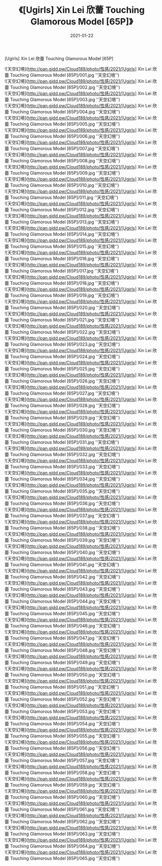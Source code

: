 ﻿---
layout: post
title:  《[Ugirls] Xin Lei 欣蕾 Touching Glamorous Model [65P]》
date:   2021-01-22
img: http://pan.gjdd.pw/Cloud189/photo/性感/2021/[Ugirls] Xin Lei 欣蕾 Touching Glamorous Model [65P]/000.jpg
categories: [美女, 性感, 泳衣]
---

[Ugirls] Xin Lei 欣蕾 Touching Glamorous Model [65P]



![天空幻境](http://pan.gjdd.pw/Cloud189/photo/性感/2021/[Ugirls] Xin Lei 欣蕾 Touching Glamorous Model [65P]/001.jpg ''天空幻境'') <br>
![天空幻境](http://pan.gjdd.pw/Cloud189/photo/性感/2021/[Ugirls] Xin Lei 欣蕾 Touching Glamorous Model [65P]/002.jpg ''天空幻境'') <br>
![天空幻境](http://pan.gjdd.pw/Cloud189/photo/性感/2021/[Ugirls] Xin Lei 欣蕾 Touching Glamorous Model [65P]/003.jpg ''天空幻境'') <br>
![天空幻境](http://pan.gjdd.pw/Cloud189/photo/性感/2021/[Ugirls] Xin Lei 欣蕾 Touching Glamorous Model [65P]/004.jpg ''天空幻境'') <br>
![天空幻境](http://pan.gjdd.pw/Cloud189/photo/性感/2021/[Ugirls] Xin Lei 欣蕾 Touching Glamorous Model [65P]/005.jpg ''天空幻境'') <br>
![天空幻境](http://pan.gjdd.pw/Cloud189/photo/性感/2021/[Ugirls] Xin Lei 欣蕾 Touching Glamorous Model [65P]/006.jpg ''天空幻境'') <br>
![天空幻境](http://pan.gjdd.pw/Cloud189/photo/性感/2021/[Ugirls] Xin Lei 欣蕾 Touching Glamorous Model [65P]/007.jpg ''天空幻境'') <br>
![天空幻境](http://pan.gjdd.pw/Cloud189/photo/性感/2021/[Ugirls] Xin Lei 欣蕾 Touching Glamorous Model [65P]/008.jpg ''天空幻境'') <br>
![天空幻境](http://pan.gjdd.pw/Cloud189/photo/性感/2021/[Ugirls] Xin Lei 欣蕾 Touching Glamorous Model [65P]/009.jpg ''天空幻境'') <br>
![天空幻境](http://pan.gjdd.pw/Cloud189/photo/性感/2021/[Ugirls] Xin Lei 欣蕾 Touching Glamorous Model [65P]/010.jpg ''天空幻境'') <br>
![天空幻境](http://pan.gjdd.pw/Cloud189/photo/性感/2021/[Ugirls] Xin Lei 欣蕾 Touching Glamorous Model [65P]/011.jpg ''天空幻境'') <br>
![天空幻境](http://pan.gjdd.pw/Cloud189/photo/性感/2021/[Ugirls] Xin Lei 欣蕾 Touching Glamorous Model [65P]/012.jpg ''天空幻境'') <br>
![天空幻境](http://pan.gjdd.pw/Cloud189/photo/性感/2021/[Ugirls] Xin Lei 欣蕾 Touching Glamorous Model [65P]/013.jpg ''天空幻境'') <br>
![天空幻境](http://pan.gjdd.pw/Cloud189/photo/性感/2021/[Ugirls] Xin Lei 欣蕾 Touching Glamorous Model [65P]/014.jpg ''天空幻境'') <br>
![天空幻境](http://pan.gjdd.pw/Cloud189/photo/性感/2021/[Ugirls] Xin Lei 欣蕾 Touching Glamorous Model [65P]/015.jpg ''天空幻境'') <br>
![天空幻境](http://pan.gjdd.pw/Cloud189/photo/性感/2021/[Ugirls] Xin Lei 欣蕾 Touching Glamorous Model [65P]/016.jpg ''天空幻境'') <br>
![天空幻境](http://pan.gjdd.pw/Cloud189/photo/性感/2021/[Ugirls] Xin Lei 欣蕾 Touching Glamorous Model [65P]/017.jpg ''天空幻境'') <br>
![天空幻境](http://pan.gjdd.pw/Cloud189/photo/性感/2021/[Ugirls] Xin Lei 欣蕾 Touching Glamorous Model [65P]/018.jpg ''天空幻境'') <br>
![天空幻境](http://pan.gjdd.pw/Cloud189/photo/性感/2021/[Ugirls] Xin Lei 欣蕾 Touching Glamorous Model [65P]/019.jpg ''天空幻境'') <br>
![天空幻境](http://pan.gjdd.pw/Cloud189/photo/性感/2021/[Ugirls] Xin Lei 欣蕾 Touching Glamorous Model [65P]/020.jpg ''天空幻境'') <br>
![天空幻境](http://pan.gjdd.pw/Cloud189/photo/性感/2021/[Ugirls] Xin Lei 欣蕾 Touching Glamorous Model [65P]/021.jpg ''天空幻境'') <br>
![天空幻境](http://pan.gjdd.pw/Cloud189/photo/性感/2021/[Ugirls] Xin Lei 欣蕾 Touching Glamorous Model [65P]/022.jpg ''天空幻境'') <br>
![天空幻境](http://pan.gjdd.pw/Cloud189/photo/性感/2021/[Ugirls] Xin Lei 欣蕾 Touching Glamorous Model [65P]/023.jpg ''天空幻境'') <br>
![天空幻境](http://pan.gjdd.pw/Cloud189/photo/性感/2021/[Ugirls] Xin Lei 欣蕾 Touching Glamorous Model [65P]/024.jpg ''天空幻境'') <br>
![天空幻境](http://pan.gjdd.pw/Cloud189/photo/性感/2021/[Ugirls] Xin Lei 欣蕾 Touching Glamorous Model [65P]/025.jpg ''天空幻境'') <br>
![天空幻境](http://pan.gjdd.pw/Cloud189/photo/性感/2021/[Ugirls] Xin Lei 欣蕾 Touching Glamorous Model [65P]/026.jpg ''天空幻境'') <br>
![天空幻境](http://pan.gjdd.pw/Cloud189/photo/性感/2021/[Ugirls] Xin Lei 欣蕾 Touching Glamorous Model [65P]/027.jpg ''天空幻境'') <br>
![天空幻境](http://pan.gjdd.pw/Cloud189/photo/性感/2021/[Ugirls] Xin Lei 欣蕾 Touching Glamorous Model [65P]/028.jpg ''天空幻境'') <br>
![天空幻境](http://pan.gjdd.pw/Cloud189/photo/性感/2021/[Ugirls] Xin Lei 欣蕾 Touching Glamorous Model [65P]/029.jpg ''天空幻境'') <br>
![天空幻境](http://pan.gjdd.pw/Cloud189/photo/性感/2021/[Ugirls] Xin Lei 欣蕾 Touching Glamorous Model [65P]/030.jpg ''天空幻境'') <br>
![天空幻境](http://pan.gjdd.pw/Cloud189/photo/性感/2021/[Ugirls] Xin Lei 欣蕾 Touching Glamorous Model [65P]/031.jpg ''天空幻境'') <br>
![天空幻境](http://pan.gjdd.pw/Cloud189/photo/性感/2021/[Ugirls] Xin Lei 欣蕾 Touching Glamorous Model [65P]/032.jpg ''天空幻境'') <br>
![天空幻境](http://pan.gjdd.pw/Cloud189/photo/性感/2021/[Ugirls] Xin Lei 欣蕾 Touching Glamorous Model [65P]/033.jpg ''天空幻境'') <br>
![天空幻境](http://pan.gjdd.pw/Cloud189/photo/性感/2021/[Ugirls] Xin Lei 欣蕾 Touching Glamorous Model [65P]/034.jpg ''天空幻境'') <br>
![天空幻境](http://pan.gjdd.pw/Cloud189/photo/性感/2021/[Ugirls] Xin Lei 欣蕾 Touching Glamorous Model [65P]/035.jpg ''天空幻境'') <br>
![天空幻境](http://pan.gjdd.pw/Cloud189/photo/性感/2021/[Ugirls] Xin Lei 欣蕾 Touching Glamorous Model [65P]/036.jpg ''天空幻境'') <br>
![天空幻境](http://pan.gjdd.pw/Cloud189/photo/性感/2021/[Ugirls] Xin Lei 欣蕾 Touching Glamorous Model [65P]/037.jpg ''天空幻境'') <br>
![天空幻境](http://pan.gjdd.pw/Cloud189/photo/性感/2021/[Ugirls] Xin Lei 欣蕾 Touching Glamorous Model [65P]/038.jpg ''天空幻境'') <br>
![天空幻境](http://pan.gjdd.pw/Cloud189/photo/性感/2021/[Ugirls] Xin Lei 欣蕾 Touching Glamorous Model [65P]/039.jpg ''天空幻境'') <br>
![天空幻境](http://pan.gjdd.pw/Cloud189/photo/性感/2021/[Ugirls] Xin Lei 欣蕾 Touching Glamorous Model [65P]/040.jpg ''天空幻境'') <br>
![天空幻境](http://pan.gjdd.pw/Cloud189/photo/性感/2021/[Ugirls] Xin Lei 欣蕾 Touching Glamorous Model [65P]/041.jpg ''天空幻境'') <br>
![天空幻境](http://pan.gjdd.pw/Cloud189/photo/性感/2021/[Ugirls] Xin Lei 欣蕾 Touching Glamorous Model [65P]/042.jpg ''天空幻境'') <br>
![天空幻境](http://pan.gjdd.pw/Cloud189/photo/性感/2021/[Ugirls] Xin Lei 欣蕾 Touching Glamorous Model [65P]/043.jpg ''天空幻境'') <br>
![天空幻境](http://pan.gjdd.pw/Cloud189/photo/性感/2021/[Ugirls] Xin Lei 欣蕾 Touching Glamorous Model [65P]/044.jpg ''天空幻境'') <br>
![天空幻境](http://pan.gjdd.pw/Cloud189/photo/性感/2021/[Ugirls] Xin Lei 欣蕾 Touching Glamorous Model [65P]/045.jpg ''天空幻境'') <br>
![天空幻境](http://pan.gjdd.pw/Cloud189/photo/性感/2021/[Ugirls] Xin Lei 欣蕾 Touching Glamorous Model [65P]/046.jpg ''天空幻境'') <br>
![天空幻境](http://pan.gjdd.pw/Cloud189/photo/性感/2021/[Ugirls] Xin Lei 欣蕾 Touching Glamorous Model [65P]/047.jpg ''天空幻境'') <br>
![天空幻境](http://pan.gjdd.pw/Cloud189/photo/性感/2021/[Ugirls] Xin Lei 欣蕾 Touching Glamorous Model [65P]/048.jpg ''天空幻境'') <br>
![天空幻境](http://pan.gjdd.pw/Cloud189/photo/性感/2021/[Ugirls] Xin Lei 欣蕾 Touching Glamorous Model [65P]/049.jpg ''天空幻境'') <br>
![天空幻境](http://pan.gjdd.pw/Cloud189/photo/性感/2021/[Ugirls] Xin Lei 欣蕾 Touching Glamorous Model [65P]/050.jpg ''天空幻境'') <br>
![天空幻境](http://pan.gjdd.pw/Cloud189/photo/性感/2021/[Ugirls] Xin Lei 欣蕾 Touching Glamorous Model [65P]/051.jpg ''天空幻境'') <br>
![天空幻境](http://pan.gjdd.pw/Cloud189/photo/性感/2021/[Ugirls] Xin Lei 欣蕾 Touching Glamorous Model [65P]/052.jpg ''天空幻境'') <br>
![天空幻境](http://pan.gjdd.pw/Cloud189/photo/性感/2021/[Ugirls] Xin Lei 欣蕾 Touching Glamorous Model [65P]/053.jpg ''天空幻境'') <br>
![天空幻境](http://pan.gjdd.pw/Cloud189/photo/性感/2021/[Ugirls] Xin Lei 欣蕾 Touching Glamorous Model [65P]/054.jpg ''天空幻境'') <br>
![天空幻境](http://pan.gjdd.pw/Cloud189/photo/性感/2021/[Ugirls] Xin Lei 欣蕾 Touching Glamorous Model [65P]/055.jpg ''天空幻境'') <br>
![天空幻境](http://pan.gjdd.pw/Cloud189/photo/性感/2021/[Ugirls] Xin Lei 欣蕾 Touching Glamorous Model [65P]/056.jpg ''天空幻境'') <br>
![天空幻境](http://pan.gjdd.pw/Cloud189/photo/性感/2021/[Ugirls] Xin Lei 欣蕾 Touching Glamorous Model [65P]/057.jpg ''天空幻境'') <br>
![天空幻境](http://pan.gjdd.pw/Cloud189/photo/性感/2021/[Ugirls] Xin Lei 欣蕾 Touching Glamorous Model [65P]/058.jpg ''天空幻境'') <br>
![天空幻境](http://pan.gjdd.pw/Cloud189/photo/性感/2021/[Ugirls] Xin Lei 欣蕾 Touching Glamorous Model [65P]/059.jpg ''天空幻境'') <br>
![天空幻境](http://pan.gjdd.pw/Cloud189/photo/性感/2021/[Ugirls] Xin Lei 欣蕾 Touching Glamorous Model [65P]/060.jpg ''天空幻境'') <br>
![天空幻境](http://pan.gjdd.pw/Cloud189/photo/性感/2021/[Ugirls] Xin Lei 欣蕾 Touching Glamorous Model [65P]/061.jpg ''天空幻境'') <br>
![天空幻境](http://pan.gjdd.pw/Cloud189/photo/性感/2021/[Ugirls] Xin Lei 欣蕾 Touching Glamorous Model [65P]/062.jpg ''天空幻境'') <br>
![天空幻境](http://pan.gjdd.pw/Cloud189/photo/性感/2021/[Ugirls] Xin Lei 欣蕾 Touching Glamorous Model [65P]/063.jpg ''天空幻境'') <br>
![天空幻境](http://pan.gjdd.pw/Cloud189/photo/性感/2021/[Ugirls] Xin Lei 欣蕾 Touching Glamorous Model [65P]/064.jpg ''天空幻境'') <br>
![天空幻境](http://pan.gjdd.pw/Cloud189/photo/性感/2021/[Ugirls] Xin Lei 欣蕾 Touching Glamorous Model [65P]/065.jpg ''天空幻境'') <br>